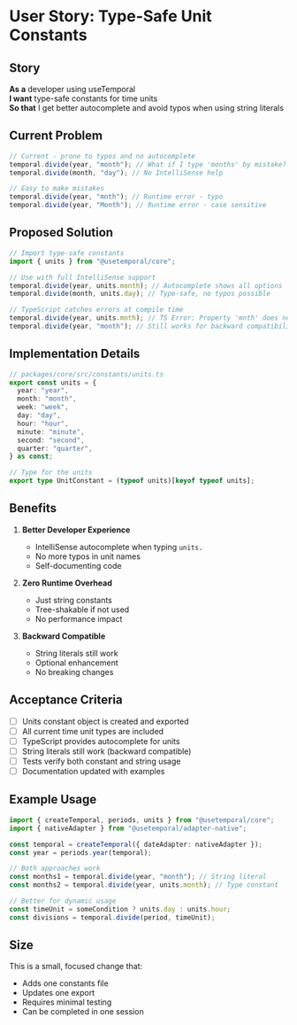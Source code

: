 # User Story: Type-Safe Unit Constants

## Story

**As a** developer using useTemporal  
**I want** type-safe constants for time units  
**So that** I get better autocomplete and avoid typos when using string literals

## Current Problem

```typescript
// Current - prone to typos and no autocomplete
temporal.divide(year, "month"); // What if I type 'months' by mistake?
temporal.divide(month, "day"); // No IntelliSense help

// Easy to make mistakes
temporal.divide(year, "mnth"); // Runtime error - typo
temporal.divide(year, "Month"); // Runtime error - case sensitive
```

## Proposed Solution

```typescript
// Import type-safe constants
import { units } from "@usetemporal/core";

// Use with full IntelliSense support
temporal.divide(year, units.month); // Autocomplete shows all options
temporal.divide(month, units.day); // Type-safe, no typos possible

// TypeScript catches errors at compile time
temporal.divide(year, units.mnth); // TS Error: Property 'mnth' does not exist
temporal.divide(year, "month"); // Still works for backward compatibility
```

## Implementation Details

```typescript
// packages/core/src/constants/units.ts
export const units = {
  year: "year",
  month: "month",
  week: "week",
  day: "day",
  hour: "hour",
  minute: "minute",
  second: "second",
  quarter: "quarter",
} as const;

// Type for the units
export type UnitConstant = (typeof units)[keyof typeof units];
```

## Benefits

1. **Better Developer Experience**
   - IntelliSense autocomplete when typing `units.`
   - No more typos in unit names
   - Self-documenting code

2. **Zero Runtime Overhead**
   - Just string constants
   - Tree-shakable if not used
   - No performance impact

3. **Backward Compatible**
   - String literals still work
   - Optional enhancement
   - No breaking changes

## Acceptance Criteria

- [ ] Units constant object is created and exported
- [ ] All current time unit types are included
- [ ] TypeScript provides autocomplete for units
- [ ] String literals still work (backward compatible)
- [ ] Tests verify both constant and string usage
- [ ] Documentation updated with examples

## Example Usage

```typescript
import { createTemporal, periods, units } from "@usetemporal/core";
import { nativeAdapter } from "@usetemporal/adapter-native";

const temporal = createTemporal({ dateAdapter: nativeAdapter });
const year = periods.year(temporal);

// Both approaches work
const months1 = temporal.divide(year, "month"); // String literal
const months2 = temporal.divide(year, units.month); // Type constant

// Better for dynamic usage
const timeUnit = someCondition ? units.day : units.hour;
const divisions = temporal.divide(period, timeUnit);
```

## Size

This is a small, focused change that:

- Adds one constants file
- Updates one export
- Requires minimal testing
- Can be completed in one session
